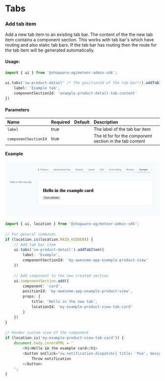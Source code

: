 # Tabs

### Add tab item
Add a new tab item to an existing tab bar. The content of the the new tab item
contains a component section. This works with tab bar's which have routing and
also static tab bars. If the tab bar has routing then the route for the tab item
will be generated automatically.

#### Usage:  
```ts
import { ui } from '@shopware-ag/meteor-admin-sdk';

ui.tabs('sw-product-detail' /* The positionId of the tab bar*/).addTabItem({
    label: 'Example tab',
    componentSectionId: 'example-product-detail-tab-content'
})
```

#### Parameters
| Name                 | Required | Default | Description                                             |
| :------------------- | :------- | :------ | :------------------------------------------------------ |
| `label`              | true     |         | The label of the tab bar item                           |
| `componentSectionId` | true     |         | The Id for for the component section in the tab content |

#### Example
![Tab item example](./assets/add-tab-item-example.png)
```ts
import { ui, location } from '@shopware-ag/meteor-admin-sdk';

// For general commands
if (location.is(location.MAIN_HIDDEN)) {
    // Add tab bar item
    ui.tabs('sw-product-detail').addTabItem({
        label: 'Example',
        componentSectionId: 'my-awesome-app-example-product-view'
    })

    // Add component to the new created section
    ui.componentSection.add({
        component: 'card',
        positionId: 'my-awesome-app-example-product-view',
        props: {
            title: 'Hello in the new tab',
            locationId: 'my-example-product-view-tab-card'
        }
    })
}

// Render custom view of the component
if (location.is('my-example-product-view-tab-card')) {
    document.body.innerHTML = '
        <h1>Hello in the example card</h1>
        <button onClick="sw.notification.dispatch({ title: 'Foo', message: 'bar' })">
            Throw notification
        </button>
    ';
}
```
